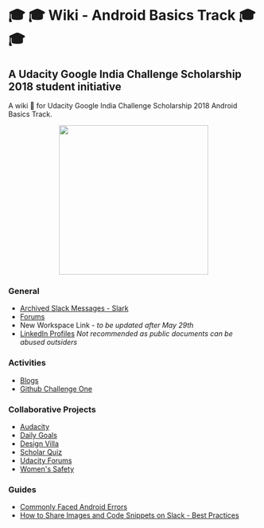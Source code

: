# :mortar_board: :mortar_board: Wiki - Android Basics Track :mortar_board: :mortar_board:
## A Udacity Google India Challenge Scholarship 2018 student initiative
A wiki :ledger: for Udacity Google India Challenge Scholarship 2018 Android Basics Track.
<p align="center">
  <img width="300" height="300" src="https://imgur.com/FrGft2b.png">
</p>

### General
* [Archived Slack Messages - Slark](https://slarck.com/9z1N5S/?k=Xkqwg9YczIT9xRPqAnMvPj7brNC3F8qFw5dOyS8M)
* [Forums](https://discussions.udacity.com/c/standalone-courses/ud834-in/)
* New Workspace Link - _to be updated after May 29th_
* [LinkedIn Profiles](https://docs.google.com/spreadsheets/d/1JqGTMa6AQJTjHZT1w7tU76-9h6K3vdxAj1A5yNlk3mg) _Not recommended as public documents can be abused outsiders_

### Activities
* [Blogs](general/Blogs.md)
* [Github Challenge One](https://github.com/kkdroidgit/WeeklyChallengeOne)

### Collaborative Projects
* [Audacity](https://github.com/UdacityAndroidBasicsScholarship/audacity)
* [Daily Goals](https://github.com/UdacityAndroidBasicsScholarship/daily-goals)
* [Design Villa](https://github.com/UdacityAndroidBasicsScholarship/design-villa)
* [Scholar Quiz](https://github.com/UdacityAndroidBasicsScholarship/scholar-quiz)
* [Udacity Forums](https://github.com/UdacityAndroidBasicsScholarship/udacity-forums)
* [Women's Safety](https://github.com/UdacityAndroidBasicsScholarship/wmn-safety)

### Guides
* [Commonly Faced Android Errors](https://github.com/kkdroidgit/Commonly-Faced-Android-Errors)
* [How to Share Images and Code Snippets on Slack - Best Practices](https://github.com/numerative/Posting-images-and-code-snippets-on-slack-best-practices)